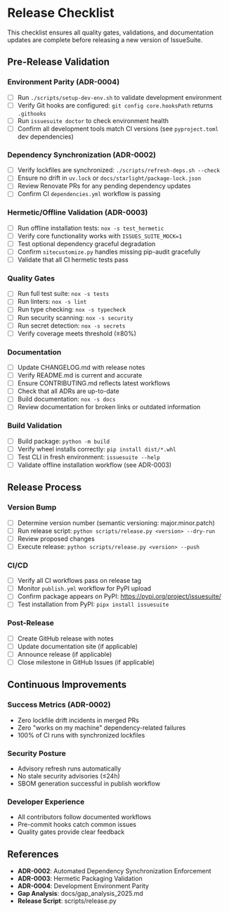 # Release Checklist

This checklist ensures all quality gates, validations, and documentation updates are complete before releasing a new version of IssueSuite.

## Pre-Release Validation

### Environment Parity (ADR-0004)

- [ ] Run `./scripts/setup-dev-env.sh` to validate development environment
- [ ] Verify Git hooks are configured: `git config core.hooksPath` returns `.githooks`
- [ ] Run `issuesuite doctor` to check environment health
- [ ] Confirm all development tools match CI versions (see `pyproject.toml` dev dependencies)

### Dependency Synchronization (ADR-0002)

- [ ] Verify lockfiles are synchronized: `./scripts/refresh-deps.sh --check`
- [ ] Ensure no drift in `uv.lock` or `docs/starlight/package-lock.json`
- [ ] Review Renovate PRs for any pending dependency updates
- [ ] Confirm CI `dependencies.yml` workflow is passing

### Hermetic/Offline Validation (ADR-0003)

- [ ] Run offline installation tests: `nox -s test_hermetic`
- [ ] Verify core functionality works with `ISSUES_SUITE_MOCK=1`
- [ ] Test optional dependency graceful degradation
- [ ] Confirm `sitecustomize.py` handles missing pip-audit gracefully
- [ ] Validate that all CI hermetic tests pass

### Quality Gates

- [ ] Run full test suite: `nox -s tests`
- [ ] Run linters: `nox -s lint`
- [ ] Run type checking: `nox -s typecheck`
- [ ] Run security scanning: `nox -s security`
- [ ] Run secret detection: `nox -s secrets`
- [ ] Verify coverage meets threshold (≥80%)

### Documentation

- [ ] Update CHANGELOG.md with release notes
- [ ] Verify README.md is current and accurate
- [ ] Ensure CONTRIBUTING.md reflects latest workflows
- [ ] Check that all ADRs are up-to-date
- [ ] Build documentation: `nox -s docs`
- [ ] Review documentation for broken links or outdated information

### Build Validation

- [ ] Build package: `python -m build`
- [ ] Verify wheel installs correctly: `pip install dist/*.whl`
- [ ] Test CLI in fresh environment: `issuesuite --help`
- [ ] Validate offline installation workflow (see ADR-0003)

## Release Process

### Version Bump

- [ ] Determine version number (semantic versioning: major.minor.patch)
- [ ] Run release script: `python scripts/release.py <version> --dry-run`
- [ ] Review proposed changes
- [ ] Execute release: `python scripts/release.py <version> --push`

### CI/CD

- [ ] Verify all CI workflows pass on release tag
- [ ] Monitor `publish.yml` workflow for PyPI upload
- [ ] Confirm package appears on PyPI: https://pypi.org/project/issuesuite/
- [ ] Test installation from PyPI: `pipx install issuesuite`

### Post-Release

- [ ] Create GitHub release with notes
- [ ] Update documentation site (if applicable)
- [ ] Announce release (if applicable)
- [ ] Close milestone in GitHub Issues (if applicable)

## Continuous Improvements

### Success Metrics (ADR-0002)

- Zero lockfile drift incidents in merged PRs
- Zero "works on my machine" dependency-related failures
- 100% of CI runs with synchronized lockfiles

### Security Posture

- Advisory refresh runs automatically
- No stale security advisories (≤24h)
- SBOM generation successful in publish workflow

### Developer Experience

- All contributors follow documented workflows
- Pre-commit hooks catch common issues
- Quality gates provide clear feedback

## References

- **ADR-0002**: Automated Dependency Synchronization Enforcement
- **ADR-0003**: Hermetic Packaging Validation
- **ADR-0004**: Development Environment Parity
- **Gap Analysis**: docs/gap_analysis_2025.md
- **Release Script**: scripts/release.py
